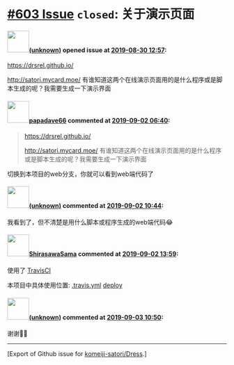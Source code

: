 # [\#603 Issue](https://github.com/komeiji-satori/Dress/issues/603) `closed`: 关于演示页面

#### <img src="(unknown)" width="50">[(unknown)]((unknown)) opened issue at [2019-08-30 12:57](https://github.com/komeiji-satori/Dress/issues/603):

https://drsrel.github.io/

http://satori.mycard.moe/
有谁知道这两个在线演示页面用的是什么程序或是脚本生成的呢？我需要生成一下演示界面

#### <img src="https://avatars.githubusercontent.com/u/14260128?u=06c0cae060c51dedbf85586279a793d924906548&v=4" width="50">[papadave66](https://github.com/papadave66) commented at [2019-09-02 06:40](https://github.com/komeiji-satori/Dress/issues/603#issuecomment-527022118):

> https://drsrel.github.io/
> 
> http://satori.mycard.moe/
> 有谁知道这两个在线演示页面用的是什么程序或是脚本生成的呢？我需要生成一下演示界面

切换到本项目的web分支，你就可以看到web端代码了

#### <img src="(unknown)" width="50">[(unknown)]((unknown)) commented at [2019-09-02 10:44](https://github.com/komeiji-satori/Dress/issues/603#issuecomment-527100452):

我看到了，但不清楚是用什么脚本或程序生成的web端代码😂

#### <img src="https://avatars.githubusercontent.com/u/17093811?u=9b86f295c21baaa9a4a45bdbf58fa615ff8d5ee5&v=4" width="50">[ShirasawaSama](https://github.com/ShirasawaSama) commented at [2019-09-02 13:59](https://github.com/komeiji-satori/Dress/issues/603#issuecomment-527158235):

使用了 [TravisCI](https://www.travis-ci.org/)

本项目中具体使用位置: [.travis.yml](https://github.com/komeiji-satori/Dress/blob/master/.travis.yml) [deploy](https://github.com/komeiji-satori/Dress/tree/web/deploy)

#### <img src="(unknown)" width="50">[(unknown)]((unknown)) commented at [2019-09-03 10:50](https://github.com/komeiji-satori/Dress/issues/603#issuecomment-527407549):

谢谢🙏😁


-------------------------------------------------------------------------------



[Export of Github issue for [komeiji-satori/Dress](https://github.com/komeiji-satori/Dress).]
